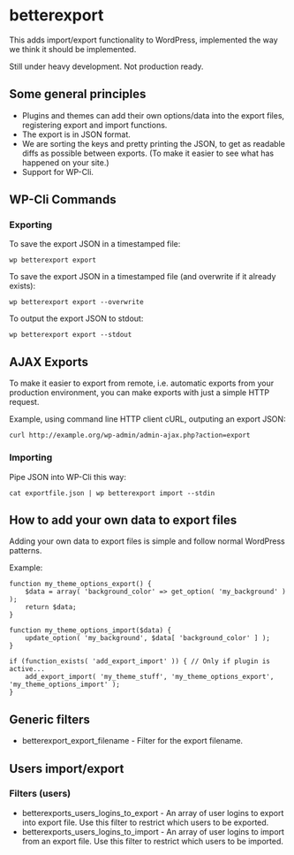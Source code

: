 # betterexport

This adds import/export functionality to WordPress, implemented the way we think it should be implemented.

Still under heavy development. Not production ready.


## Some general principles

* Plugins and themes can add their own options/data into the export files, registering export and import functions.
* The export is in JSON format.
* We are sorting the keys and pretty printing the JSON, to get as readable diffs as possible between exports. (To make it easier to see what has happened on your site.)
* Support for WP-Cli.


## WP-Cli Commands

### Exporting

To save the export JSON in a timestamped file:

	wp betterexport export

To save the export JSON in a timestamped file (and overwrite if it already exists):

	wp betterexport export --overwrite

To output the export JSON to stdout:

	wp betterexport export --stdout


## AJAX Exports

To make it easier to export from remote, i.e. automatic exports from your production environment, you can make exports with just a simple HTTP request.

Example, using command line HTTP client cURL, outputing an export JSON:

	curl http://example.org/wp-admin/admin-ajax.php?action=export


### Importing

Pipe JSON into WP-Cli this way:

	cat exportfile.json | wp betterexport import --stdin


## How to add your own data to export files

Adding your own data to export files is simple and follow normal WordPress patterns.

Example:

	function my_theme_options_export() {
		$data = array( 'background_color' => get_option( 'my_background' ) );
		return $data;
	}
	
	function my_theme_options_import($data) {
		update_option( 'my_background', $data[ 'background_color' ] );
	}

	if (function_exists( 'add_export_import' )) { // Only if plugin is active...
		add_export_import( 'my_theme_stuff', 'my_theme_options_export', 'my_theme_options_import' );
	}


## Generic filters

* betterexport_export_filename - Filter for the export filename.


## Users import/export

### Filters (users)

* betterexports_users_logins_to_export - An array of user logins to export into export file. Use this filter to restrict which users to be exported.
* betterexports_users_logins_to_import - An array of user logins to import from an export file. Use this filter to restrict which users to be imported.
